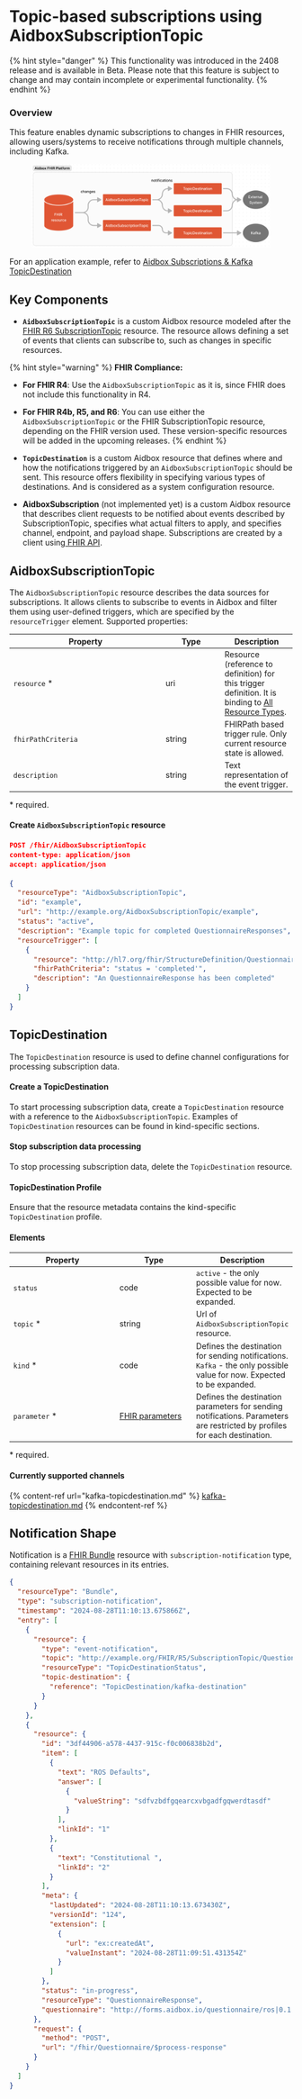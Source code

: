 # Topic-based subscriptions using AidboxSubscriptionTopic

{% hint style="danger" %}
This functionality was introduced in the 2408 release and is available in Beta. Please note that this feature is subject to change and may contain incomplete or experimental functionality.
{% endhint %}

### Overview

This feature enables dynamic subscriptions to changes in FHIR resources, allowing users/systems to receive notifications through multiple channels, including Kafka.

<figure><img src="../../../.gitbook/assets/image (107).png" alt=""><figcaption></figcaption></figure>

For an application example, refer to [Aidbox Subscriptions & Kafka TopicDestination](https://github.com/Aidbox/app-examples/tree/main/aidbox-subscriptions-to-kafka)

## Key Components

* **`AidboxSubscriptionTopic`** is a custom Aidbox resource modeled after the [FHIR R6 SubscriptionTopic](https://build.fhir.org/subscriptiontopic.html) resource. The resource allows defining a set of events that clients can subscribe to, such as changes in specific resources.&#x20;

{% hint style="warning" %}
**FHIR Compliance:**&#x20;

* **For FHIR R4**: Use the `AidboxSubscriptionTopic` as it is, since FHIR does not include this functionality in R4.
* **For FHIR R4b, R5, and R6**: You can use either the `AidboxSubscriptionTopic` or the FHIR SubscriptionTopic resource, depending on the FHIR version used. These version-specific resources will be added in the upcoming releases.&#x20;
{% endhint %}

* **`TopicDestination`** is a custom Aidbox resource that defines where and how the notifications triggered by an `AidboxSubscriptionTopic` should be sent. This resource offers flexibility in specifying various types of destinations. And is considered as a system configuration resource.
* **AidboxSubscription** (not implemented yet) is a custom Aidbox resource that describes client requests to be notified about events described by SubscriptionTopic, specifies what actual filters to apply, and specifies channel, endpoint, and payload shape. Subscriptions are created by a client using[ FHIR API](https://build.fhir.org/subscriptions.html#creating-a-subscription).

## AidboxSubscriptionTopic

The `AidboxSubscriptionTopic` resource describes the data sources for subscriptions. It allows clients to subscribe to events in Aidbox and filter them using user-defined triggers, which are specified by the `resourceTrigger` element. Supported properties:

<table data-full-width="false"><thead><tr><th width="257">Property</th><th width="91">Type</th><th>Description</th></tr></thead><tbody><tr><td><code>resource</code> *</td><td>uri</td><td>Resource (reference to definition) for this trigger definition. It is binding to <a href="https://www.hl7.org/fhir/valueset-all-resource-types.html">All Resource Types</a>.</td></tr><tr><td><code>fhirPathCriteria</code></td><td>string</td><td>FHIRPath based trigger rule. Only current resource state is allowed.</td></tr><tr><td><code>description</code></td><td>string</td><td>Text representation of the event trigger.</td></tr></tbody></table>

\* required.

#### Create `AidboxSubscriptionTopic` resource

```json
POST /fhir/AidboxSubscriptionTopic
content-type: application/json
accept: application/json

{
  "resourceType": "AidboxSubscriptionTopic",
  "id": "example",
  "url": "http://example.org/AidboxSubscriptionTopic/example",
  "status": "active",
  "description": "Example topic for completed QuestionnaireResponses",
  "resourceTrigger": [
    {
      "resource": "http://hl7.org/fhir/StructureDefinition/QuestionnaireResponse",
      "fhirPathCriteria": "status = 'completed'",
      "description": "An QuestionnaireResponse has been completed"
    }
  ]
}
```

## TopicDestination

The `TopicDestination` resource is used to define channel configurations for processing subscription data.

#### Create a TopicDestination

To start processing subscription data, create a `TopicDestination` resource with a reference to the `AidboxSubscriptionTopic`. Examples of `TopicDestination` resources can be found in kind-specific sections.

#### Stop subscription data processing

To stop processing subscription data, delete the `TopicDestination` resource.

#### TopicDestination Profile

Ensure that the resource metadata contains the kind-specific `TopicDestination` profile.

#### **Elements**

<table data-full-width="false"><thead><tr><th width="188">Property</th><th width="128">Type</th><th>Description</th></tr></thead><tbody><tr><td><code>status</code> </td><td>code</td><td><code>active</code> - the only possible value for now. Expected to be expanded.</td></tr><tr><td><code>topic</code> *</td><td>string</td><td>Url of <code>AidboxSubscriptionTopic</code> resource.</td></tr><tr><td><code>kind</code> *</td><td>code</td><td>Defines the destination for sending notifications.<br><code>Kafka</code> - the only possible value for now. Expected to be expanded.</td></tr><tr><td><code>parameter</code> *</td><td><a href="https://www.hl7.org/fhir/parameters.html">FHIR parameters</a></td><td>Defines the destination parameters for sending notifications. Parameters are restricted by profiles for each destination.</td></tr></tbody></table>

\* required.

#### Currently supported channels

{% content-ref url="kafka-topicdestination.md" %}
[kafka-topicdestination.md](kafka-topicdestination.md)
{% endcontent-ref %}

## Notification Shape

Notification is a [FHIR Bundle](https://build.fhir.org/bundle.html) resource with `subscription-notification` type, containing relevant resources in its entries.

```json
{
  "resourceType": "Bundle",
  "type": "subscription-notification",
  "timestamp": "2024-08-28T11:10:13.675866Z",
  "entry": [
    {
      "resource": {
        "type": "event-notification",
        "topic": "http://example.org/FHIR/R5/SubscriptionTopic/QuestionnaireResponse-topic",
        "resourceType": "TopicDestinationStatus",
        "topic-destination": {
          "reference": "TopicDestination/kafka-destination"
        }
      }
    },
    {
      "resource": {
        "id": "3df44906-a578-4437-915c-f0c006838b2d",
        "item": [
          {
            "text": "ROS Defaults",
            "answer": [
              {
                "valueString": "sdfvzbdfgqearcxvbgadfgqwerdtasdf"
              }
            ],
            "linkId": "1"
          },
          {
            "text": "Constitutional ",
            "linkId": "2"
          }
        ],
        "meta": {
          "lastUpdated": "2024-08-28T11:10:13.673430Z",
          "versionId": "124",
          "extension": [
            {
              "url": "ex:createdAt",
              "valueInstant": "2024-08-28T11:09:51.431354Z"
            }
          ]
        },
        "status": "in-progress",
        "resourceType": "QuestionnaireResponse",
        "questionnaire": "http://forms.aidbox.io/questionnaire/ros|0.1.0"
      },
      "request": {
        "method": "POST",
        "url": "/fhir/Questionnaire/$process-response"
      }
    }
  ]
}
```
